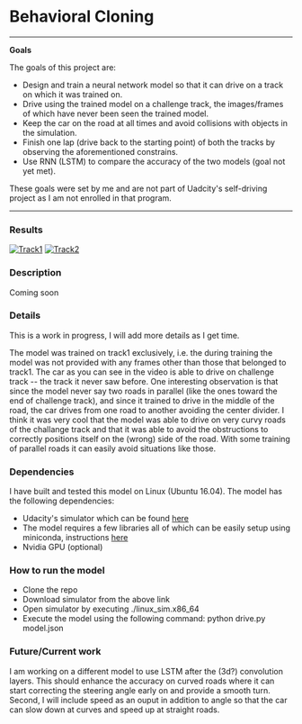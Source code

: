 # **Behavioral Cloning** 


---

**Goals**

The goals of this project are:
- Design and train a neural network model so that it can drive on a track on which it was trained on.
- Drive using the trained model on a challenge track, the images/frames of which have never been seen the trained model.
- Keep the car on the road at all times and avoid collisions with objects in the simulation.
- Finish one lap (drive back to the starting point) of both the tracks by observing the aforementioned constrains.
- Use RNN (LSTM) to compare the accuracy of the two models (goal not yet met).

These goals were set by me and are not part of Uadcity's self-driving project as I am not enrolled in that program.

[//]: # (Image References)

[image1]: ./examples/grayscale.jpg "Grayscale"

---

### Results

[![Track1](https://img.youtube.com/vi/sySmG0PEE14/0.jpg)](https://www.youtube.com/watch?v=sySmG0PEE14&t=2s)
[![Track2](https://img.youtube.com/vi/Zhd47unbbEc/0.jpg)](https://www.youtube.com/watch?v=Zhd47unbbEc&t=73s)


### Description
Coming soon


### Details
This is a work in progress, I will add more details as I get time.

The model was trained on track1 exclusively, i.e. the during training the model was not provided with any frames other than those that belonged to track1. The car as you can see in the video is able to drive on challenge track -- the track it never saw before. One interesting observation is that since the model never say two roads in parallel (like the ones toward the end of challenge track), and since it trained to drive in the middle of the road, the car drives from one road to another avoiding the center divider. I think it was very cool that the model was able to drive on very curvy roads of the challange track and that it was able to avoid the obstructions to correctly positions itself on the (wrong) side of the road. With some training of parallel roads it can easily avoid situations like those.

### Dependencies
I have built and tested this model on Linux (Ubuntu 16.04). The model has the following dependencies:
- Udacity's simulator which can be found [here](https://d17h27t6h515a5.cloudfront.net/topher/2017/February/58983558_beta-simulator-linux/beta-simulator-linux.zip)
- The model requires a few libraries all of which can be easily setup using miniconda, instructions [here](https://github.com/udacity/CarND-Term1-Starter-Kit/blob/master/README.md)
- Nvidia GPU (optional) 


### How to run the model
- Clone the repo
- Download simulator from the above link
- Open simulator by executing ./linux_sim.x86_64
- Execute the model using the following command: python drive.py  model.json

### Future/Current work
I am working on a different model to use LSTM after the (3d?) convolution layers. This should enhance the accuracy on curved roads where it can start correcting the steering angle early on and provide a smooth turn. Second, I will include speed as an ouput in addition to angle so that the car can slow down at curves and speed up at straight roads. 
